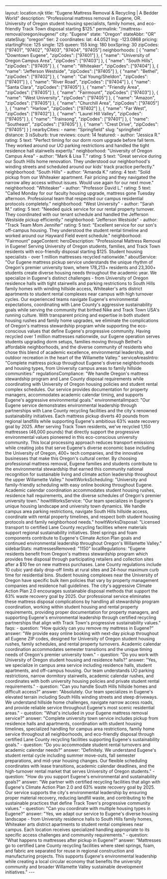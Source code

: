 ---
layout: location.njk
title: "Eugene Mattress Removal & Recycling | A Bedder World"
description: "Professional mattress removal in Eugene, OR. University of Oregon student housing specialists, family homes, and eco-friendly Track Town disposal starting $125."
permalink: "/mattress-removal/oregon/eugene/"
city: "Eugene" state: "Oregon" stateAbbr: "OR" stateSlug: "oregon" tier: 2 coordinates: lat: 44.0521 lng: -123.0868 pricing: startingPrice: 125 single: 125 queen: 155 king: 180 boxSpring: 30 zipCodes: ["97401", "97402", "97403", "97404", "97405"] neighborhoods: [ { "name": "Downtown Eugene", "zipCodes": ["97401"] }, { "name": "University of Oregon Campus Area", "zipCodes": ["97403"] }, { "name": "South Hills", "zipCodes": ["97405"] }, { "name": "Whiteaker", "zipCodes": ["97404"] }, { "name": "Jefferson Westside", "zipCodes": ["97405"] }, { "name": "Bethel", "zipCodes": ["97402"] }, { "name": "Cal Young/Sheldon", "zipCodes": ["97401"] }, { "name": "River Road", "zipCodes": ["97404"] }, { "name": "Santa Clara", "zipCodes": ["97405"] }, { "name": "Friendly Area", "zipCodes": ["97405"] }, { "name": "Fairmount", "zipCodes": ["97403"] }, { "name": "West University", "zipCodes": ["97405"] }, { "name": "Amazon", "zipCodes": ["97405"] }, { "name": "Churchill Area", "zipCodes": ["97405"] }, { "name": "Harlow", "zipCodes": ["97402"] }, { "name": "Far West", "zipCodes": ["97402"] }, { "name": "Laurel Hill Valley", "zipCodes": ["97405"] }, { "name": "Trainsong", "zipCodes": ["97401"] }, { "name": "Southeast", "zipCodes": ["97405"] }, { "name": "Crest Drive", "zipCodes": ["97405"] } ] nearbyCities: - name: "Springfield" slug: "springfield" distance: 3 isSuburb: true reviews: count: 14 featured: - author: "Jessica R." rating: 5 text: "Perfect timing for our dorm room upgrade before fall term. They worked around our UO parking restrictions and handled the tight residence hall stairwells expertly." neighborhood: "University of Oregon Campus Area" - author: "Mark & Lisa T." rating: 5 text: "Great service during our South Hills home renovation. They understood our neighborhood's winding streets and scheduled around our kids' track practice perfectly." neighborhood: "South Hills" - author: "Amanda K." rating: 4 text: "Solid pickup from our Whiteaker apartment. Fair pricing and they navigated the narrow alley access without issues. Would use again for our next move." neighborhood: "Whiteaker" - author: "Professor David L." rating: 5 text: "Called Monday for our faculty housing upgrade, mattress gone Tuesday afternoon. Professional team that respected our campus residential protocols completely." neighborhood: "West University" - author: "Sarah M." rating: 5 text: "Needed quick service for our rental property turnover. They coordinated with our tenant schedule and handled the Jefferson Westside pickup efficiently." neighborhood: "Jefferson Westside" - author: "Track Team Mom Jennifer" rating: 5 text: "Excellent service for our son's off-campus housing. They understood the student rental timeline and worked around our Hayward Field event schedule." neighborhood: "Fairmount" pageContent: heroDescription: "Professional Mattress Removal in Eugene! Serving University of Oregon students, families, and Track Town residents with eco-friendly disposal starting $125. Student housing specialists - over 1 million mattresses recycled nationwide." aboutService: "Our Eugene mattress pickup service understands the unique rhythm of Oregon's premier university town, where 178,213+ residents and 23,300+ students create diverse housing needs throughout the academic year. We specialize in Eugene's distinct challenges - from University of Oregon residence halls with tight stairwells and parking restrictions to South Hills family homes with winding hillside access, Whiteaker's arts district apartments to student rental complexes near campus with high turnover cycles. Our experienced teams navigate Eugene's environmental expectations, coordinating with Lane County's aggressive sustainability goals while serving the community that birthed Nike and Track Town USA's running culture. With transparent pricing and expertise in both student housing rushes and family home upgrades, we eliminate the complications of Oregon's mattress stewardship program while supporting the eco-conscious values that define Eugene's progressive community. Having recycled over 1 million mattresses nationwide, our Eugene operation serves students upgrading dorm setups, families moving through Bethel's affordable neighborhoods, and the diverse community of residents who chose this blend of academic excellence, environmental leadership, and outdoor recreation in the heart of the Willamette Valley." serviceAreasIntro: "Complete mattress pickup throughout Eugene's diverse neighborhoods and housing types, from University campus areas to family hillside communities:" regulationsCompliance: "We handle Oregon's mattress stewardship program and Lane County disposal requirements while coordinating with University of Oregon housing policies and student rental complex schedules. Our service provides documentation for property managers, accommodates academic calendar timing, and supports Eugene's aggressive environmental goals." environmentalImpact: "Our Eugene service demonstrates environmental leadership through partnerships with Lane County recycling facilities and the city's renowned sustainability initiatives. Each mattress pickup diverts 40 pounds from regional landfills while supporting Eugene's ambitious 63% waste recovery goal by 2025. After serving Track Town residents, we've recycled 1,150 mattresses (46,000 pounds) that directly support the progressive environmental values pioneered in this eco-conscious university community. This local processing approach reduces transport emissions while creating jobs that serve Eugene's diverse economic base including the University of Oregon, 400+ tech companies, and the innovative businesses that make this Oregon's cultural center. By choosing professional mattress removal, Eugene families and students contribute to the environmental stewardship that earned this community national recognition for sustainable living and climate action leadership throughout the upper Willamette Valley." howItWorksScheduling: "University and family-friendly scheduling with easy online booking throughout Eugene. Academic calendar coordination accommodates student housing rushes, residence hall requirements, and the diverse schedules of Oregon's premier university town." howItWorksService: "Our team specializes in Eugene's unique housing landscape and university town dynamics. We handle campus area parking restrictions, navigate South Hills hillside access, coordinate with rental property timelines, and respect both student housing protocols and family neighborhood needs." howItWorksDisposal: "Licensed transport to certified Lane County recycling facilities where materials support regional sustainability initiatives. Steel springs and foam components contribute to Eugene's Climate Action Plan goals and continued environmental leadership throughout Oregon's Willamette Valley." sidebarStats: mattressesRemoved: "1150" localRegulations: "Eugene residents benefit from Oregon's mattress stewardship program which provides free disposal through participating retailers and collection sites after a $10 fee on new mattress purchases. Lane County regulations include 10 cubic yard daily drop-off limits at rural sites and 24-hour maximum curb time for residential bins. Student housing complexes near the University of Oregon have specific bulk item policies that vary by property management companies and residence hall guidelines. The city's aggressive Climate Action Plan 2.0 encourages sustainable disposal methods that support the 63% waste recovery goal by 2025. Our professional service eliminates these mattress disposal complications by handling all stewardship program coordination, working within student housing and rental property requirements, providing proper documentation for property managers, and supporting Eugene's environmental leadership through certified recycling partnerships that align with Track Town's progressive sustainability values." faqs: - question: "How quickly can you remove my mattress in Eugene?" answer: "We provide easy online booking with next-day pickup throughout all Eugene ZIP codes, designed for University of Oregon student housing rushes, family schedules, and rental property turnovers. Academic calendar coordination accommodates semester transitions and the unique timing needs of Oregon's premier university town." - question: "Do you work with University of Oregon student housing and residence halls?" answer: "Yes, we specialize in campus area service including residence halls, student apartments, and off-campus housing. Our team understands UO parking restrictions, narrow dormitory stairwells, academic calendar rushes, and coordinates with both university housing policies and private student rental requirements." - question: "Can you handle South Hills hillside homes and difficult access?" answer: "Absolutely. Our team specializes in Eugene's elevated terrain including South Hills winding streets and steep driveways. We understand hillside home challenges, navigate narrow access roads, and provide reliable service throughout Eugene's most scenic residential areas." - question: "What's included in your Eugene mattress removal service?" answer: "Complete university town service includes pickup from residence halls and apartments, coordination with student housing timelines, specialized handling for campus area restrictions, family home service throughout all neighborhoods, and eco-friendly disposal through certified Lane County recycling facilities supporting Eugene's sustainability goals." - question: "Do you accommodate student rental turnovers and academic calendar needs?" answer: "Definitely. We understand Eugene's student rental cycle including summer move-outs, fall semester preparations, and mid-year housing changes. Our flexible scheduling coordinates with lease transitions, academic calendar deadlines, and the high-turnover rental market that serves University of Oregon students." - question: "How do you support Eugene's environmental and sustainability goals?" answer: "We partner with certified recycling facilities that align with Eugene's Climate Action Plan 2.0 and 63% waste recovery goal by 2025. Our service supports the city's environmental leadership by ensuring proper material recovery, reducing landfill waste, and contributing to the sustainable practices that define Track Town's progressive community values." - question: "Can you coordinate with multiple housing types in Eugene?" answer: "Yes, we adapt our service to Eugene's diverse housing landscape - from University residence halls to South Hills family homes, Whiteaker arts district apartments to student rental complexes near campus. Each location receives specialized handling appropriate to its specific access challenges and community requirements." - question: "What happens to mattresses after pickup in Eugene?" answer: "Mattresses go to certified Lane County recycling facilities where steel springs, foam, and fabric are separated for reuse in regional construction and manufacturing projects. This supports Eugene's environmental leadership while creating a local circular economy that benefits the university community and broader Willamette Valley sustainable development initiatives." ---